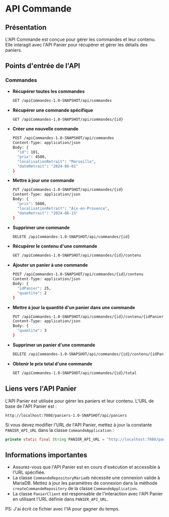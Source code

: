 # API Commande

## Présentation

L'API Commande est conçue pour gérer les commandes et leur contenu. Elle interagit avec l'API Panier pour récupérer et gérer les détails des paniers.

## Points d'entrée de l'API

### Commandes

- **Récupérer toutes les commandes**
  ```bash
  GET /apiCommandes-1.0-SNAPSHOT/api/commandes
  ```

- **Récupérer une commande spécifique**
  ```bash
  GET /apiCommandes-1.0-SNAPSHOT/api/commandes/{id}
  ```

- **Créer une nouvelle commande**
  ```bash
  POST /apiCommandes-1.0-SNAPSHOT/api/commandes
  Content-Type: application/json
  Body: {
    "id": 101,
    "prix": 4500,
    "localisationRetrait": "Marseille",
    "dateRetrait": "2024-06-01"
  }
  ```

- **Mettre à jour une commande**
  ```bash
  PUT /apiCommandes-1.0-SNAPSHOT/api/commandes/{id}
  Content-Type: application/json
  Body: {
    "prix": 5000,
    "localisationRetrait": "Aix-en-Provence",
    "dateRetrait": "2024-06-15"
  }
  ```

- **Supprimer une commande**
  ```bash
  DELETE /apiCommandes-1.0-SNAPSHOT/api/commandes/{id}
  ```

- **Récupérer le contenu d'une commande**
  ```bash
  GET /apiCommandes-1.0-SNAPSHOT/api/commandes/{id}/contenu
  ```

- **Ajouter un panier à une commande**
  ```bash
  POST /apiCommandes-1.0-SNAPSHOT/api/commandes/{id}/contenu
  Content-Type: application/json
  Body: {
    "idPanier": 25,
    "quantite": 2
  }
  ```

- **Mettre à jour la quantité d'un panier dans une commande**
  ```bash
  PUT /apiCommandes-1.0-SNAPSHOT/api/commandes/{id}/contenu/{idPanier}
  Content-Type: application/json
  Body: {
    "quantite": 3
  }
  ```

- **Supprimer un panier d'une commande**
  ```bash
  DELETE /apiCommandes-1.0-SNAPSHOT/api/commandes/{id}/contenu/{idPanier}
  ```

- **Obtenir le prix total d'une commande**
  ```bash
  GET /apiCommandes-1.0-SNAPSHOT/api/commandes/{id}/total
  ```

## Liens vers l'API Panier

L'API Panier est utilisée pour gérer les paniers et leur contenu. L'URL de base de l'API Panier est :

```
http://localhost:7080/paniers-1.0-SNAPSHOT/api/paniers
```

Si vous devez modifier l'URL de l'API Panier, mettez à jour la constante `PANIER_API_URL` dans la classe `CommandeApplication` :

```java
private static final String PANIER_API_URL = "http://localhost:7080/paniers-1.0-SNAPSHOT/api/paniers";
```

## Informations importantes

- Assurez-vous que l'API Panier est en cours d'exécution et accessible à l'URL spécifiée.
- La classe `CommandeRepositoryMariadb` nécessite une connexion valide à MariaDB. Mettez à jour les paramètres de connexion dans la méthode `createCommandeRepository` de la classe `CommandeApplication`.
- La classe `PanierClient` est responsable de l'interaction avec l'API Panier en utilisant l'URL définie dans `PANIER_API_URL`.


PS: J'ai écrit ce fichier avec l'IA pour gagner du temps.
